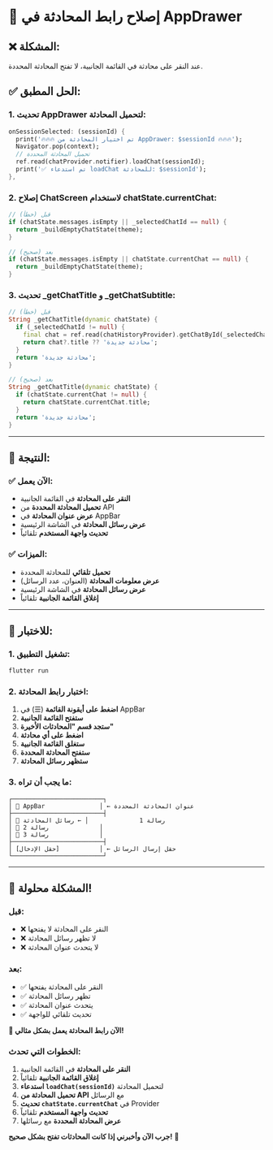 # 🔧 إصلاح رابط المحادثة في AppDrawer

## ❌ **المشكلة:**
عند النقر على محادثة في القائمة الجانبية، لا تفتح المحادثة المحددة.

## ✅ **الحل المطبق:**

### **1. تحديث AppDrawer لتحميل المحادثة:**
```dart
onSessionSelected: (sessionId) {
  print('🔥🔥🔥 تم اختيار المحادثة من AppDrawer: $sessionId 🔥🔥🔥');
  Navigator.pop(context);
  // تحميل المحادثة المحددة
  ref.read(chatProvider.notifier).loadChat(sessionId);
  print('✅ تم استدعاء loadChat للمحادثة: $sessionId');
},
```

### **2. إصلاح ChatScreen لاستخدام chatState.currentChat:**
```dart
// قبل (خطأ)
if (chatState.messages.isEmpty || _selectedChatId == null) {
  return _buildEmptyChatState(theme);
}

// بعد (صحيح)
if (chatState.messages.isEmpty || chatState.currentChat == null) {
  return _buildEmptyChatState(theme);
}
```

### **3. تحديث _getChatTitle و _getChatSubtitle:**
```dart
// قبل (خطأ)
String _getChatTitle(dynamic chatState) {
  if (_selectedChatId != null) {
    final chat = ref.read(chatHistoryProvider).getChatById(_selectedChatId!);
    return chat?.title ?? 'محادثة جديدة';
  }
  return 'محادثة جديدة';
}

// بعد (صحيح)
String _getChatTitle(dynamic chatState) {
  if (chatState.currentChat != null) {
    return chatState.currentChat.title;
  }
  return 'محادثة جديدة';
}
```

---

## 🎯 **النتيجة:**

### ✅ **الآن يعمل:**
- **النقر على المحادثة** في القائمة الجانبية
- **تحميل المحادثة المحددة** من API
- **عرض عنوان المحادثة** في AppBar
- **عرض رسائل المحادثة** في الشاشة الرئيسية
- **تحديث واجهة المستخدم** تلقائياً

### ✅ **الميزات:**
- **تحميل تلقائي** للمحادثة المحددة
- **عرض معلومات المحادثة** (العنوان، عدد الرسائل)
- **عرض رسائل المحادثة** في الشاشة الرئيسية
- **إغلاق القائمة الجانبية** تلقائياً

---

## 🧪 **للاختبار:**

### **1. تشغيل التطبيق:**
```bash
flutter run
```

### **2. اختبار رابط المحادثة:**
1. **اضغط على أيقونة القائمة** (☰) في AppBar
2. **ستفتح القائمة الجانبية**
3. **ستجد قسم "المحادثات الأخيرة"**
4. **اضغط على أي محادثة**
5. **ستغلق القائمة الجانبية**
6. **ستفتح المحادثة المحددة**
7. **ستظهر رسائل المحادثة**

### **3. ما يجب أن تراه:**
```
┌─────────────────────────┐
│ 📱 AppBar               │ ← عنوان المحادثة المحددة
├─────────────────────────┤
│ 💬 رسالة 1              │ ← رسائل المحادثة
│ 💬 رسالة 2              │
│ 💬 رسالة 3              │
├─────────────────────────┤
│ [حقل الإدخال]           │ ← حقل إرسال الرسائل
└─────────────────────────┘
```

---

## 🎉 **المشكلة محلولة!**

### **قبل:**
- ❌ النقر على المحادثة لا يفتحها
- ❌ لا تظهر رسائل المحادثة
- ❌ لا يتحدث عنوان المحادثة

### **بعد:**
- ✅ النقر على المحادثة يفتحها
- ✅ تظهر رسائل المحادثة
- ✅ يتحدث عنوان المحادثة
- ✅ تحديث تلقائي للواجهة

**🎊 الآن رابط المحادثة يعمل بشكل مثالي!**

### **الخطوات التي تحدث:**
1. **النقر على المحادثة** في القائمة الجانبية
2. **إغلاق القائمة الجانبية** تلقائياً
3. **استدعاء `loadChat(sessionId)`** لتحميل المحادثة
4. **تحميل المحادثة من API** مع الرسائل
5. **تحديث `chatState.currentChat`** في Provider
6. **تحديث واجهة المستخدم** تلقائياً
7. **عرض المحادثة المحددة** مع رسائلها

**جرب الآن وأخبرني إذا كانت المحادثات تفتح بشكل صحيح!** 🚀
